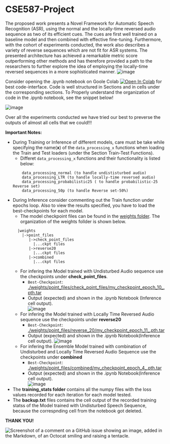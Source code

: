 # CSE587-Project

The proposed work presents a Novel Framework for Automatic Speech Recognition (ASR), using the normal and the locally-time reversed audio sequence as two of its efficient cues. The cues are first well trained on a baseline model and then combined with effective fine-tuning. Furthermore, with the cohort of experiments conducted, the work also describes a variety of reverse sequences which are not fit for ASR systems. The presented architecture has achieved a remarkable metric score outperforming other methods and has therefore provided a path to the researchers to further explore the idea of employing the locally-time reversed sequences in a more sophisticated manner.
![image](https://user-images.githubusercontent.com/47940851/236496758-a5c38ba2-de56-4489-9898-56e0db977d15.png)

Consider opening the .ipynb notebook on Goole Colab [![Open In Colab](https://colab.research.google.com/assets/colab-badge.svg)](https://colab.research.google.com/github/sabih411/CSE587-Project/blob/main/CSE587_Project.ipynb) for best code-interface. Code is well structured in Sections and in cells under the corresponding sections. To Properly understand the organization of code in the .ipynb notebook, see the snippet below! 

![image](https://user-images.githubusercontent.com/47940851/236500252-4c5cabea-d811-4cf2-b797-652e292bea84.png)

Over all the experiments conducted we have tried our best to preverse the outputs of almost all cells that we could!!! 

**Important Notes:** 
* During Training or Inference of different models, care must be take while specifying the name(**x**)  of the ```data_processing_x``` functions when loading the Train and Test loaders (under the Section Train-Test Functions). 
  * Differet ```data_processing_x``` functions and their functionality is listed below: 
  ```
      data_processing_normal (to handle undististurbed audio)
      data_processing_LTR (to handle locally-time reversed audio)
      data_processing_probabilistic25 ( to handle probabilistic-25 Reverse set)
      data_processing_50p (to handle Reverse set-50%)
  ```
* During Inference consider commenting out the Train function under epochs loop. Also to view the results specified, you have to load the best-checkpoints for each model.
  * The model checkpoint files can be found in the [weights folder](https://drive.google.com/drive/folders/10rjqI-G1iAzkn13xCWFoqsMeHtRLcJSG?usp=sharing). The organization of the weights follder is shown below. 
  ```
    |weights
      |->point_files
         |->check_point_files
           |...ckpt files
         |->reverse20
           |...ckpt files
         |->combined
           |...ckpt files
  ```
  * For infering the Model trained with Undisturbed Audio sequence use the checkpoints under **check_point_files**.
    * ```Best-Checkpoint```: [./weights/point_files/check_point_files/my_checkpoint_epoch_10_.pth.tar](https://drive.google.com/file/d/1nG5nQMShEEzNlfEVf05VX3ytAVMx2aGo/view?usp=share_link)
    * Output (expected) and shown in the .ipynb Notebook (Inference cell output).  
       ![image](https://user-images.githubusercontent.com/47940851/236508244-dd4eb13c-d9ff-4ff8-a007-04a179cc58d8.png)
  * For infering the Model trained with Locally Time Reversed Audio sequence use the checkpoints under **reverse20**
    * ```Best-Checkpoint```: [./weights/point_files/reverse_20/my_checkpoint_epoch_11_.pth.tar](https://drive.google.com/file/d/108ehKDuU5T7g1dyESjcU-2NWvf-HN5fk/view?usp=share_link)
    * Output (expected) and shown in the .ipynb Notebook(Inference cell output).
       ![image](https://user-images.githubusercontent.com/47940851/236508445-8e762186-3bae-40e7-ad68-a2b98c337e71.png)
  * For infering the Ensemble Model trained with combination of Undisturbed and Locally Time Reversed Audio Sequence use the checkpoints under **combined**
    * ```Best-Checkpoint```: [./weights/point_files/combined/my_checkpoint_epoch_4_.pth.tar](https://drive.google.com/file/d/1Zljv9E6URpokdKQ5yZs5IDDmWPsIArSF/view?usp=share_link)
    * Output (expected) and shown in the .ipynb Notebook(Inference cell output).  
        ![image](https://user-images.githubusercontent.com/47940851/236508599-54e20d32-aa57-40ae-b07a-2e5097a55845.png)
* The **training_stats folder** contains all the numpy files with the loss values recorded for each iteration for each model tested. 
* The **backup.txt** files contains the cell output of the recorded training statss of the Model trained with Undisturbed Speech Sequence, because the correspnding cell from the notebook got deleted. 

**THANK YOU!**

![Screenshot of a comment on a GitHub issue showing an image, added in the Markdown, of an Octocat smiling and raising a tentacle.](https://myoctocat.com/assets/images/base-octocat.svg)
